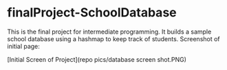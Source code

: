 # finalProject-SchoolDatabase
This is the final project for intermediate programming. It builds a sample school database using a hashmap to keep track of students.
Screenshot of initial page:

[Initial Screen of Project](repo pics/database screen shot.PNG)

